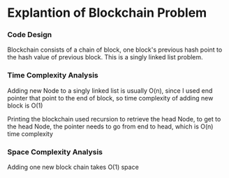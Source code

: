 # Explantion of Blockchain Problem

### Code Design

Blockchain consists of a chain of block, one block's previous hash point to the hash value of previous block. This is a singly linked list problem.

### Time Complexity Analysis

Adding new Node to a singly linked list is usually O(n), since I used end pointer that point to the end of block, so time complexity of adding new block is O(1)

Printing the blockchain used recursion to retrieve the head Node, to get to the head Node, the pointer needs to go from end to head, which is O(n) time complexity

### Space Complexity Analysis

Adding one new block chain takes O(1) space
